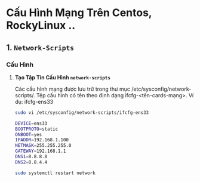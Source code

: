 # Cấu Hình Mạng Trên Centos, RockyLinux .. 

## 1. `Network-Scripts`

### Cấu Hình

1. **Tạo Tập Tin Cấu Hình `network-scripts`**

   Các cấu hình mạng được lưu trữ trong thư mục /etc/sysconfig/network-scripts/. Tệp cấu hình có tên theo định dạng ifcfg-<tên-cards-mạng>. Ví dụ: ifcfg-ens33

   ```bash
   sudo vi /etc/sysconfig/network-scripts/ifcfg-ens33

   DEVICE=ens33
   BOOTPROTO=static
   ONBOOT=yes
   IPADDR=192.168.1.100
   NETMASK=255.255.255.0
   GATEWAY=192.168.1.1
   DNS1=8.8.8.8
   DNS2=8.8.4.4

   sudo systemctl restart network
            



